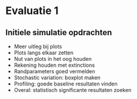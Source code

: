 # Evaluatie 1
## Initiele simulatie opdrachten

* Meer uitleg bij plots
* Plots langs elkaar zetten
* Nut van plots in het oog houden
* Rekening houden met extinctions
* Randparameters goed vermelden
* Stochastic variation: boxplot maken
* Profiling: goede baseline resultaten vinden
* Overal: statistisch significante resultaten zoeken
